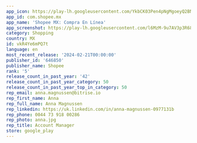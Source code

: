 ```yaml
---
app_icon: https://play-lh.googleusercontent.com/YkbCK03Pen4pNgMgoeyQ2BNEPCCCQXPyKSaZM-F1eXoc0meIPvuX457lqZFBwS-beQle
app_id: com.shopee.mx
app_name: 'Shopee MX: Compra En Línea'
app_screenshot: https://play-lh.googleusercontent.com/l6MzM-9u7AV3p3R684TtM6phd3tXnNkrRuYwVJFg-xPjksKoWtVKZgnNyQxBwDnMpw
category: Shopping
country: MX
id: vkR4Ye6mPQ7t
language: en
most_recent_release: '2024-02-21T00:00:00'
publisher_id: '646850'
publisher_name: Shopee
rank: '5'
release_count_in_past_year: '42'
release_count_in_past_year_category: 50
release_count_in_past_year_top_in_category: 50
rep_email: anna.magnussen@bitrise.io
rep_first_name: Anna
rep_full_name: Anna Magnussen
rep_linkedin: https://uk.linkedin.com/in/anna-magnussen-0977131b
rep_phone: 0044 73 918 00286
rep_photo: anna.jpg
rep_title: Account Manager
store: google_play
---
```

